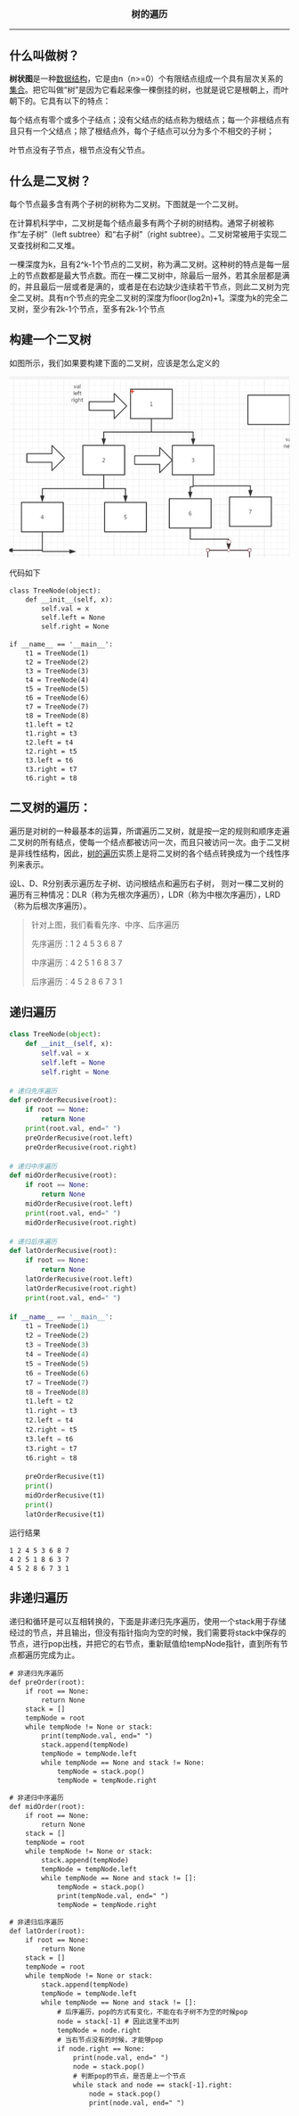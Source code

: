 ### <center>树的遍历
***
## 什么叫做树？

**树状图**是一种[数据结构](https://baike.baidu.com/item/%E6%95%B0%E6%8D%AE%E7%BB%93%E6%9E%84/1450)，它是由n（n>=0）个有限结点组成一个具有层次关系的[集合](https://baike.baidu.com/item/%E9%9B%86%E5%90%88)。把它叫做“树”是因为它看起来像一棵倒挂的树，也就是说它是根朝上，而叶朝下的。它具有以下的特点：

每个结点有零个或多个子结点；没有父结点的结点称为根结点；每一个非根结点有且只有一个父结点；除了根结点外，每个子结点可以分为多个不相交的子树；

叶节点没有子节点，根节点没有父节点。

## 什么是二叉树？

每个节点最多含有两个子树的树称为二叉树。下图就是一个二叉树。

在计算机科学中，二叉树是每个结点最多有两个子树的树结构。通常子树被称作“左子树”（left subtree）和“右子树”（right subtree）。二叉树常被用于实现二叉查找树和二叉堆。

一棵深度为k，且有2^k-1个节点的二叉树，称为满二叉树。这种树的特点是每一层上的节点数都是最大节点数。而在一棵二叉树中，除最后一层外，若其余层都是满的，并且最后一层或者是满的，或者是在右边缺少连续若干节点，则此二叉树为完全二叉树。具有n个节点的完全二叉树的深度为floor(log2n)+1。深度为k的完全二叉树，至少有2k-1个节点，至多有2k-1个节点

## 构建一个二叉树

如图所示，我们如果要构建下面的二叉树，应该是怎么定义的

![image-20200528223617759](images/image-20200528223617759.png)

代码如下

```
class TreeNode(object):
    def __init__(self, x):
        self.val = x
        self.left = None
        self.right = None

if __name__ == '__main__':
    t1 = TreeNode(1)
    t2 = TreeNode(2)
    t3 = TreeNode(3)
    t4 = TreeNode(4)
    t5 = TreeNode(5)
    t6 = TreeNode(6)
    t7 = TreeNode(7)
    t8 = TreeNode(8)
    t1.left = t2
    t1.right = t3
    t2.left = t4
    t2.right = t5
    t3.left = t6
    t3.right = t7
    t6.right = t8
```

## 二叉树的遍历：

遍历是对树的一种最基本的运算，所谓遍历二叉树，就是按一定的规则和顺序走遍二叉树的所有结点，使每一个结点都被访问一次，而且只被访问一次。由于二叉树是非线性结构，因此，[树的遍历](https://baike.baidu.com/item/%E6%A0%91%E7%9A%84%E9%81%8D%E5%8E%86)实质上是将二叉树的各个结点转换成为一个线性序列来表示。

设L、D、R分别表示遍历左子树、访问根结点和遍历右子树， 则对一棵二叉树的遍历有三种情况：DLR（称为先根次序遍历），LDR（称为中根次序遍历），LRD （称为后根次序遍历）。

> 针对上图，我们看看先序、中序、后序遍历
>
> 先序遍历：1 2 4 5 3 6 8 7
>
> 中序遍历：4 2 5 1 6 8 3 7
>
> 后序遍历：4 5 2 8 6 7 3 1 

## 递归遍历

```python
class TreeNode(object):
    def __init__(self, x):
        self.val = x
        self.left = None
        self.right = None

# 递归先序遍历
def preOrderRecusive(root):
    if root == None:
        return None
    print(root.val, end=" ")
    preOrderRecusive(root.left)
    preOrderRecusive(root.right)

# 递归中序遍历
def midOrderRecusive(root):
    if root == None:
        return None
    midOrderRecusive(root.left)
    print(root.val, end=" ")
    midOrderRecusive(root.right)

# 递归后序遍历
def latOrderRecusive(root):
    if root == None:
        return None
    latOrderRecusive(root.left)
    latOrderRecusive(root.right)
    print(root.val, end=" ")

if __name__ == '__main__':
    t1 = TreeNode(1)
    t2 = TreeNode(2)
    t3 = TreeNode(3)
    t4 = TreeNode(4)
    t5 = TreeNode(5)
    t6 = TreeNode(6)
    t7 = TreeNode(7)
    t8 = TreeNode(8)
    t1.left = t2
    t1.right = t3
    t2.left = t4
    t2.right = t5
    t3.left = t6
    t3.right = t7
    t6.right = t8

    preOrderRecusive(t1)
    print()
    midOrderRecusive(t1)
    print()
    latOrderRecusive(t1)
```



运行结果

```
1 2 4 5 3 6 8 7 
4 2 5 1 8 6 3 7 
4 5 2 8 6 7 3 1 
```

## 非递归遍历

递归和循环是可以互相转换的，下面是非递归先序遍历，使用一个stack用于存储经过的节点，并且输出，但没有指针指向为空的时候，我们需要将stack中保存的节点，进行pop出栈，并把它的右节点，重新赋值给tempNode指针，直到所有节点都遍历完成为止。

```
# 非递归先序遍历
def preOrder(root):
    if root == None:
        return None
    stack = []
    tempNode = root
    while tempNode != None or stack:
        print(tempNode.val, end=" ")
        stack.append(tempNode)
        tempNode = tempNode.left
        while tempNode == None and stack != None:
            tempNode = stack.pop()
            tempNode = tempNode.right
```

```
# 非递归中序遍历
def midOrder(root):
    if root == None:
        return None
    stack = []
    tempNode = root
    while tempNode != None or stack:
        stack.append(tempNode)
        tempNode = tempNode.left
        while tempNode == None and stack != []:
            tempNode = stack.pop()
            print(tempNode.val, end=" ")
            tempNode = tempNode.right
```

```
# 非递归后序遍历
def latOrder(root):
    if root == None:
        return None
    stack = []
    tempNode = root
    while tempNode != None or stack:
        stack.append(tempNode)
        tempNode = tempNode.left
        while tempNode == None and stack != []:
            # 后序遍历，pop的方式有变化，不能在右子树不为空的时候pop
            node = stack[-1] # 因此这里不出列
            tempNode = node.right
            # 当右节点没有的时候，才能够pop
            if node.right == None:
                print(node.val, end=" ")
                node = stack.pop()
                # 判断pop的节点，是否是上一个节点
                while stack and node == stack[-1].right:
                    node = stack.pop()
                    print(node.val, end=" ")
```

